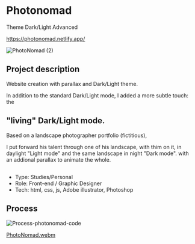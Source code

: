 # Photonomad 
Theme Dark/Light Advanced

https://photonomad.netlify.app/

![PhotoNomad (2)](https://user-images.githubusercontent.com/79086040/210119053-cb2aebc7-5fd5-486f-a62d-52ea4b82f4de.png)

## Project description

Website creation with parallax and Dark/Light theme.

In addition to the standard Dark/Light mode, I added a more subtle touch: the 
## "living" Dark/Light mode.

Based on a landscape photographer portfolio (fictitious), 

I put forward his talent through one of his landscape, 
with thim on it, 
in daylight "Light mode" and the same landscape in night "Dark mode".
with an addional parallax to animate the whole. 

## 
- Type: Studies/Personal
- Role: Front-end / Graphic Designer
- Tech: html, css, js, Adobe illustrator, Photoshop

## Process

![Process-photonomad-code](https://user-images.githubusercontent.com/79086040/211347996-a8e64e14-5578-426a-859b-037415ea219e.png)

[PhotoNomad.webm](https://user-images.githubusercontent.com/79086040/211347515-b63398e9-733e-4d47-a70b-03b21aa24827.webm)

